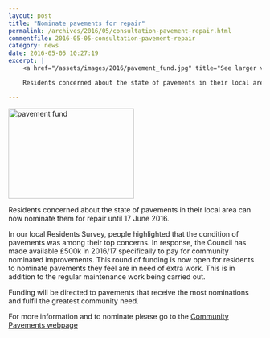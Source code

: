 ```yaml
---
layout: post
title: "Nominate pavements for repair"
permalink: /archives/2016/05/consultation-pavement-repair.html
commentfile: 2016-05-05-consultation-pavement-repair
category: news
date: 2016-05-05 10:27:19
excerpt: |
    <a href="/assets/images/2016/pavement_fund.jpg" title="See larger version of - pavement fund"><img src="/assets/images/2016/pavement_fund_thumb.jpg" width="150" height="107" alt="pavement fund" class="photo right" /></a>

    Residents concerned about the state of pavements in their local area can now nominate them for repair until 17 June 2016.

---
```


<a href="/assets/images/2016/pavement_fund.jpg" title="See larger version of - pavement fund"><img src="/assets/images/2016/pavement_fund_thumb.jpg" width="250" height="179" alt="pavement fund" class="photo right" /></a>

Residents concerned about the state of pavements in their local area can now nominate them for repair until 17 June 2016.

In our local Residents Survey, people highlighted that the condition of pavements was among their top concerns. In response, the Council has made available £500k in 2016/17 specifically to pay for community nominated improvements. This round of funding is now open for residents to nominate pavements they feel are in need of extra work. This is in addition to the regular maintenance work being carried out.

Funding will be directed to pavements that receive the most nominations and fulfil the greatest community need.

For more information and to nominate please go to the [Community Pavements webpage](/l/qenCw)
